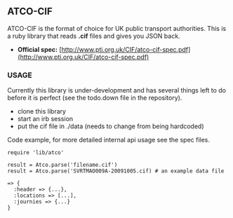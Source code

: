 ## ATCO-CIF

ATCO-CIF is the format of choice for UK public transport authorities. This is a ruby library that reads **.cif** files and gives you JSON back.

* **Official spec:** [http://www.pti.org.uk/CIF/atco-cif-spec.pdf](http://www.pti.org.uk/CIF/atco-cif-spec.pdf)

### USAGE

Currently this library is under-development and has several things left to do before it is perfect (see the todo.down file in the repository).

* clone this library
* start an irb session
* put the cif file in ./data (needs to change from being hardcoded)

Code example, for more detailed internal api usage see the spec files.

    require 'lib/atco'
    
    result = Atco.parse('filename.cif')
    result = Atco.parse('SVRTMAO009A-20091005.cif) # an example data file

    => {
      :header => {...},
      :locations => [...],
      :journies => {...}
    }
    
